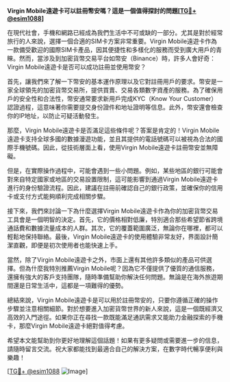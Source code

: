 **Virgin Mobile遠遊卡可以註冊幣安嗎？這是一個值得探討的問題[[TG💪+ @esim1088](https://t.me/s/esim1088)]**

在現代社會，手機和網路已經成為我們生活中不可或缺的一部分。尤其是對於經常旅行的人來說，選擇一個合適的SIM卡方案非常重要。Virgin Mobile遠遊卡作為一款備受歡迎的國際SIM卡產品，因其便捷性和多樣化的服務而受到廣大用戶的青睞。然而，當涉及到加密貨幣交易平台如幣安（Binance）時，許多人會好奇：Virgin Mobile遠遊卡是否可以成功註冊並使用幣安？

首先，讓我們來了解一下幣安的基本運作原理以及它對註冊用戶的要求。幣安是一家全球領先的加密貨幣交易所，提供買賣、交易各類數字資產的服務。為了確保用戶的安全性和合法性，幣安通常要求新用戶完成KYC（Know Your Customer）認證過程，這意味著你需要提交身份證件和地址證明等信息。此外，幣安還會檢查你的IP地址，以防止可疑活動發生。

那麼，Virgin Mobile遠遊卡是否滿足這些條件呢？答案是肯定的！Virgin Mobile遠遊卡支持全球多國的數據漫遊功能，並且其提供的電話號碼可以被視為合法的國際手機號碼。因此，從技術層面上看，使用Virgin Mobile遠遊卡註冊幣安並無障礙。

但是，在實際操作過程中，可能會遇到一些小問題。例如，某些地區的銀行可能會對來自特定國家或地區的交易設置限制，這可能影響到通過Virgin Mobile遠遊卡進行的身份驗證流程。因此，建議在註冊前確認自己的銀行政策，並確保你的信用卡或支付方式能夠順利完成相關步驟。

接下來，我們來討論一下為什麼選擇Virgin Mobile遠遊卡作為你的加密貨幣交易工具會是一個明智的決定。首先，它的價格相對低廉，特別適合那些希望節省跨境通話費和數據流量成本的人群。其次，它的覆蓋範圍廣泛，無論你在哪裡，都可以輕鬆地保持聯絡。最後，Virgin Mobile遠遊卡的使用體驗非常友好，界面設計簡潔直觀，即便是初次使用者也能快速上手。

當然，除了Virgin Mobile遠遊卡之外，市面上還有其他許多類似的產品可供選擇。但為什麼我特別推薦Virgin Mobile呢？因為它不僅提供了優質的通信服務，還擁有強大的客戶支持團隊，隨時準備幫助你解決任何問題。無論是在海外旅遊期間還是日常生活中，這都是一項難得的優勢。

總結來說，Virgin Mobile遠遊卡是可以用於註冊幣安的，只要你遵循正確的操作步驟並注意相關細節。對於想要進入加密貨幣世界的新人來說，這是一個既經濟又高效的入門途徑。如果你正在尋找一款既能滿足通訊需求又能助力金融探索的手機卡，那麼Virgin Mobile遠遊卡絕對值得考慮。

希望本文能幫助到你更好地理解這個話題！如果有更多疑問或需要進一步的信息，請隨時留言交流。祝大家都能找到最適合自己的解決方案，在數字時代暢享便利與樂趣！

[[TG💪+ @esim1088](https://t.me/s/esim1088) ![Image](https://i.postimg.cc/4NQfJmqS/Snipaste-2025-05-13-00-14-12.png)]